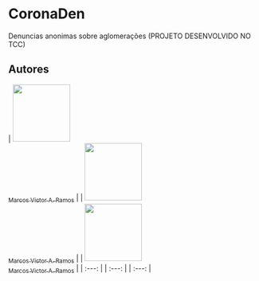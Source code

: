 # CoronaDen
 Denuncias anonimas sobre aglomerações (PROJETO DESENVOLVIDO NO TCC)
 
 
 ## Autores

| [<img src="https://avatars.githubusercontent.com/marcovicar" width=115><br><sub>Marcos Victor A. Ramos</sub>](https://github.com/marcovicar)  |
| [<img src="https://avatars.githubusercontent.com/ViniciusCoelho98" width=115><br><sub>Marcos Victor A. Ramos</sub>](https://github.com/ViniciusCoelho98)  |
| [<img src="https://avatars.githubusercontent.com/todoketee" width=115><br><sub>Marcos Victor A. Ramos</sub>](https://github.com/todoketee)  |
| :---: | | :---: | | :---: |  

